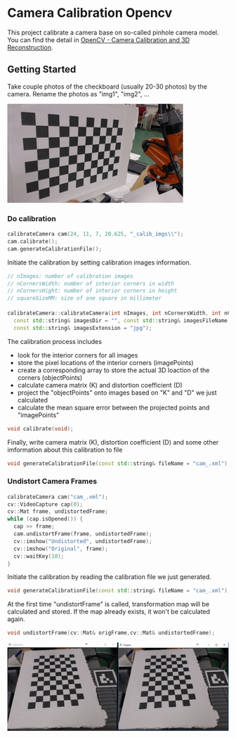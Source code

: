 # Camera Calibration Opencv

This project calibrate a camera base on so-called pinhole camera model. 
You can find the detail in [OpenCV - Camera Calibration and 3D Reconstruction](https://docs.opencv.org/2.4/modules/calib3d/doc/camera_calibration_and_3d_reconstruction.html).

## Getting Started

Take couple photos of the checkboard (usually 20-30 photos) by the camera. Rename the photos as "img1", "img2", ...

<img src="https://github.com/yaoli90/camera-calibration-opencv/blob/master/_calib_imgs/img1.jpg" width="400">

### Do calibration

```cpp
calibrateCamera cam(24, 11, 7, 20.625, "_calib_imgs\\");
cam.calibrate();
cam.generateCalibrationFile();
```

Initiate the calibration by setting calibration images information. 

```cpp
// nImages: number of calibration images
// nCornersWidth: number of interior corners in width
// nCornersHight: number of interior corners in height
// squareSizeMM: size of one square in millimeter

calibrateCamera::calibrateCamera(int nImages, int nCornersWidth, int nCornersHight, float squareSizeMM, 
  const std::string& imagesDir = "", const std::string& imagesFileName = "img", 
  const std::string& imagesExtension = "jpg");
```
The calibration process includes
- look for the interior corners for all images
- store the pixel locations of the interior corners (imagePoints)
- create a corresponding array to store the actual 3D loaction of the corners (objectPoints)
- calculate camera matrix (K) and distortion coefficient (D)
- project the "objectPoints" onto images based on "K" and "D" we just calculated
- calculate the mean square error between the projected points and "imagePoints"

```cpp
void calibrate(void);
```

Finally, write camera matrix (K), distortion coefficient (D) and some other imformation about this calibration to file

```cpp
void generateCalibrationFile(const std::string& fileName = "cam_.xml");
```

### Undistort Camera Frames

```cpp
calibrateCamera cam("cam_.xml");
cv::VideoCapture cap(0);
cv::Mat frame, undistortedFrame;
while (cap.isOpened()) {
  cap >> frame;
  cam.undistortFrame(frame, undistortedFrame);
  cv::imshow("Undistorted", undistortedFrame);
  cv::imshow("Original", frame);
  cv::waitKey(10);
}
```

Initiate the calibration by reading the calibration file we just generated. 

```cpp
void generateCalibrationFile(const std::string& fileName = "cam_.xml");
```

At the first time "undistortFrame" is called, transformation map will be calculated and stored. If the map already exists, it won't be calculated again.

```cpp
void undistortFrame(cv::Mat& origFrame,cv::Mat& undistortedFrame);
```

<img src="https://github.com/yaoli90/camera-calibration-opencv/blob/master/camCali.png" width="800">
